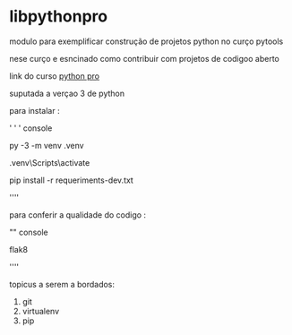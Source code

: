# libpythonpro
modulo para exemplificar  construção de projetos python no curço pytools

nese curço e esncinado como contribuir com projetos de codigoo aberto 


link do curso [python pro](https://www.python.pro.br/)

 suputada a verçao 3 de python

para instalar :

' ' ' console

py -3 -m venv .venv

.venv\Scripts\activate

pip install -r requeriments-dev.txt

''''

para conferir a qualidade do codigo :

"" console

flak8

''''


 topicus a serem a bordados:
1. git
2. virtualenv
3. pip
